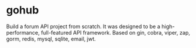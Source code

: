 # gohub
Build a forum API project from scratch. It was designed to be a high-performance, full-featured API framework. Based on gin, cobra, viper, zap, gorm, redis, mysql, sqlite, email, jwt.
